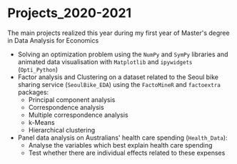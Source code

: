 # Projects_2020-2021
The main projects realized this year during my first year of Master's degree in Data Analysis for Economics

  - Solving an optimization problem using the `NumPy` and `SymPy` libraries and animated data visualisation with `Matplotlib` and `ipywidgets` (`Opti_Python`)
  - Factor analysis and Clustering on a dataset related to the Seoul bike sharing service (`SeoulBike_EDA`) using the `FactoMineR` and `factoextra` packages: 
    - Principal component analysis
    - Correspondence analysis
    - Multiple correspondence analysis
    - k-Means
    - Hierarchical clustering
   - Panel data analysis on Australians' health care spending (`Health_Data`):
      - Analyse the variables which best explain health care spending
      - Test whether there are individual effects related to these expenses
